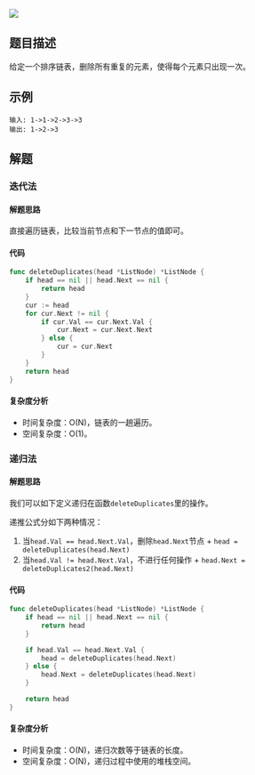 
![](https://tva1.sinaimg.cn/large/006y8mN6ly1g95r6zww73j312k0u0q77.jpg)

## 题目描述

给定一个排序链表，删除所有重复的元素，使得每个元素只出现一次。

## 示例

```
输入: 1->1->2->3->3
输出: 1->2->3
```

## 解题

### 迭代法

#### 解题思路

直接遍历链表，比较当前节点和下一节点的值即可。

#### 代码

```go
func deleteDuplicates(head *ListNode) *ListNode {
	if head == nil || head.Next == nil {
		return head
	}
	cur := head
	for cur.Next != nil {
		if cur.Val == cur.Next.Val {
			cur.Next = cur.Next.Next
		} else {
			cur = cur.Next
		}
	}
	return head
}
```

#### 复杂度分析

- 时间复杂度：O(N)，链表的一趟遍历。
- 空间复杂度：O(1)。

### 递归法

#### 解题思路

我们可以如下定义递归在函数`deleteDuplicates`里的操作。

递推公式分如下两种情况：

1. 当`head.Val == head.Next.Val`，删除`head.Next`节点  +  `head = deleteDuplicates(head.Next)`
2. 当`head.Val != head.Next.Val`，不进行任何操作 +  `head.Next = deleteDuplicates2(head.Next)`

#### 代码

```go
func deleteDuplicates(head *ListNode) *ListNode {
	if head == nil || head.Next == nil {
		return head
	}

	if head.Val == head.Next.Val {
		head = deleteDuplicates(head.Next)
	} else {
		head.Next = deleteDuplicates(head.Next)
	}

	return head
}
```

#### 复杂度分析

- 时间复杂度：O(N)，递归次数等于链表的长度。
- 空间复杂度：O(N)，递归过程中使用的堆栈空间。


